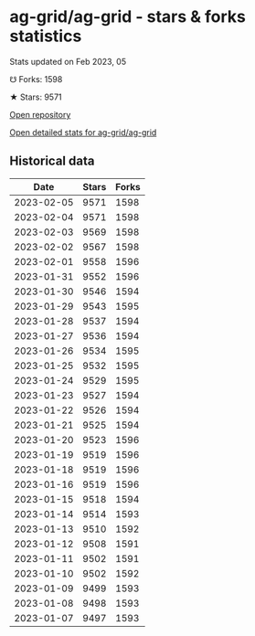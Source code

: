# ag-grid/ag-grid - stars & forks statistics

Stats updated on Feb 2023, 05

☋ Forks: 1598

★ Stars: 9571

[Open repository](https://github.com/ag-grid/ag-grid)

[Open detailed stats for ag-grid/ag-grid](https://reviewgithub.com/rep/ag-grid/ag-grid)

## Historical data
| Date | Stars | Forks |
|------|-------|-------|
| 2023-02-05 | 9571 | 1598 | 
| 2023-02-04 | 9571 | 1598 | 
| 2023-02-03 | 9569 | 1598 | 
| 2023-02-02 | 9567 | 1598 | 
| 2023-02-01 | 9558 | 1596 | 
| 2023-01-31 | 9552 | 1596 | 
| 2023-01-30 | 9546 | 1594 | 
| 2023-01-29 | 9543 | 1595 | 
| 2023-01-28 | 9537 | 1594 | 
| 2023-01-27 | 9536 | 1594 | 
| 2023-01-26 | 9534 | 1595 | 
| 2023-01-25 | 9532 | 1595 | 
| 2023-01-24 | 9529 | 1595 | 
| 2023-01-23 | 9527 | 1594 | 
| 2023-01-22 | 9526 | 1594 | 
| 2023-01-21 | 9525 | 1594 | 
| 2023-01-20 | 9523 | 1596 | 
| 2023-01-19 | 9519 | 1596 | 
| 2023-01-18 | 9519 | 1596 | 
| 2023-01-16 | 9519 | 1596 | 
| 2023-01-15 | 9518 | 1594 | 
| 2023-01-14 | 9514 | 1593 | 
| 2023-01-13 | 9510 | 1592 | 
| 2023-01-12 | 9508 | 1591 | 
| 2023-01-11 | 9502 | 1591 | 
| 2023-01-10 | 9502 | 1592 | 
| 2023-01-09 | 9499 | 1593 | 
| 2023-01-08 | 9498 | 1593 | 
| 2023-01-07 | 9497 | 1593 | 

